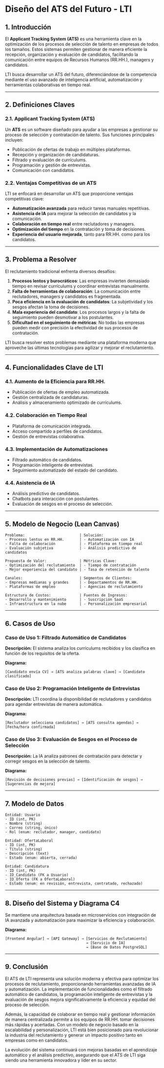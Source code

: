 # Diseño del ATS del Futuro - LTI

## 1. Introducción
El **Applicant Tracking System (ATS)** es una herramienta clave en la optimización de los procesos de selección de talento en empresas de todos los tamaños. Estos sistemas permiten gestionar de manera eficiente la recepción, organización y evaluación de candidatos, facilitando la comunicación entre equipos de Recursos Humanos (RR.HH.), managers y candidatos.

LTI busca desarrollar un ATS del futuro, diferenciándose de la competencia mediante el uso avanzado de inteligencia artificial, automatización y herramientas colaborativas en tiempo real.

---

## 2. Definiciones Claves

### 2.1. Applicant Tracking System (ATS)
Un **ATS** es un software diseñado para ayudar a las empresas a gestionar su proceso de selección y contratación de talento. Sus funciones principales incluyen:
- Publicación de ofertas de trabajo en múltiples plataformas.
- Recepción y organización de candidaturas.
- Filtrado y evaluación de currículums.
- Programación y gestión de entrevistas.
- Comunicación con candidatos.

### 2.2. Ventajas Competitivas de un ATS
LTI se enfocará en desarrollar un ATS que proporcione ventajas competitivas clave:
- **Automatización avanzada** para reducir tareas manuales repetitivas.
- **Asistencia de IA** para mejorar la selección de candidatos y la comunicación.
- **Colaboración en tiempo real** entre reclutadores y managers.
- **Optimización del tiempo** en la contratación y toma de decisiones.
- **Experiencia del usuario mejorada**, tanto para RR.HH. como para los candidatos.

---

## 3. Problema a Resolver
El reclutamiento tradicional enfrenta diversos desafíos:
1. **Procesos lentos y burocráticos**: Las empresas invierten demasiado tiempo en revisar currículums y coordinar entrevistas manualmente.
2. **Falta de herramientas de colaboración**: La comunicación entre reclutadores, managers y candidatos es fragmentada.
3. **Poca eficiencia en la evaluación de candidatos**: La subjetividad y los sesgos afectan la toma de decisiones.
4. **Mala experiencia del candidato**: Los procesos largos y la falta de seguimiento pueden desmotivar a los postulantes.
5. **Dificultad en el seguimiento de métricas**: No todas las empresas pueden medir con precisión la efectividad de sus procesos de contratación.

LTI busca resolver estos problemas mediante una plataforma moderna que aproveche las últimas tecnologías para agilizar y mejorar el reclutamiento.

---

## 4. Funcionalidades Clave de LTI

### 4.1. Aumento de la Eficiencia para RR.HH.
- Publicación de ofertas de empleo automatizada.
- Gestión centralizada de candidaturas.
- Análisis y almacenamiento optimizado de currículums.

### 4.2. Colaboración en Tiempo Real
- Plataforma de comunicación integrada.
- Acceso compartido a perfiles de candidatos.
- Gestión de entrevistas colaborativa.

### 4.3. Implementación de Automatizaciones
- Filtrado automático de candidatos.
- Programación inteligente de entrevistas.
- Seguimiento automatizado del estado del candidato.

### 4.4. Asistencia de IA
- Análisis predictivo de candidatos.
- Chatbots para interacción con postulantes.
- Evaluación de sesgos en el proceso de selección.

---

## 5. Modelo de Negocio (Lean Canvas)
```plaintext
Problema:                         | Solución:
- Procesos lentos en RR.HH.       | - Automatización con IA
- Falta de colaboración           | - Plataforma en tiempo real
- Evaluación subjetiva            | - Análisis predictivo de candidatos

Propuesta de Valor:               | Métricas Clave:
- Optimización del reclutamiento  | - Tiempo de contratación
- Mejor experiencia del candidato | - Tasa de retención de talento

Canales:                          | Segmentos de Clientes:
- Empresas medianas y grandes     | - Departamentos de RR.HH.
- Plataformas de empleo           | - Agencias de reclutamiento

Estructura de Costos:             | Fuentes de Ingresos:
- Desarrollo y mantenimiento      | - Suscripción SaaS
- Infraestructura en la nube      | - Personalización empresarial
```

---

## 6. Casos de Uso

### Caso de Uso 1: Filtrado Automático de Candidatos
**Descripción:** El sistema analiza los currículums recibidos y los clasifica en función de los requisitos de la oferta.

**Diagrama:**
```plaintext
[Candidato envía CV] → [ATS analiza palabras clave] → [Candidato clasificado]
```

### Caso de Uso 2: Programación Inteligente de Entrevistas
**Descripción:** LTI coordina la disponibilidad de reclutadores y candidatos para agendar entrevistas de manera automática.

**Diagrama:**
```plaintext
[Reclutador selecciona candidatos] → [ATS consulta agendas] → [Fecha/hora confirmada]
```

### Caso de Uso 3: Evaluación de Sesgos en el Proceso de Selección
**Descripción:** La IA analiza patrones de contratación para detectar y corregir sesgos en la selección de talento.

**Diagrama:**
```plaintext
[Revisión de decisiones previas] → [Identificación de sesgos] → [Sugerencias de mejora]
```

---

## 7. Modelo de Datos
```plaintext
Entidad: Usuario
- ID (int, PK)
- Nombre (string)
- Correo (string, único)
- Rol (enum: reclutador, manager, candidato)

Entidad: OfertaLaboral
- ID (int, PK)
- Título (string)
- Descripción (text)
- Estado (enum: abierta, cerrada)

Entidad: Candidatura
- ID (int, PK)
- ID_Candidato (FK a Usuario)
- ID_Oferta (FK a OfertaLaboral)
- Estado (enum: en revisión, entrevista, contratado, rechazado)
```

---

## 8. Diseño del Sistema y Diagrama C4
Se mantiene una arquitectura basada en microservicios con integración de IA avanzada y automatización para maximizar la eficiencia y colaboración.

**Diagrama:**
```plaintext
[Frontend Angular] → [API Gateway] → [Servicios de Reclutamiento]
                                     → [Servicio de IA]
                                     → [Base de Datos PostgreSQL]
```

---

## 9. Conclusión
El ATS de LTI representa una solución moderna y efectiva para optimizar los procesos de reclutamiento, proporcionando herramientas avanzadas de IA y automatización. La implementación de funcionalidades como el filtrado automático de candidatos, la programación inteligente de entrevistas y la evaluación de sesgos mejora significativamente la eficiencia y equidad del proceso de selección.

Además, la capacidad de colaborar en tiempo real y gestionar información de manera centralizada permite a los equipos de RR.HH. tomar decisiones más rápidas y acertadas. Con un modelo de negocio basado en la escalabilidad y personalización, LTI está bien posicionado para revolucionar la industria del reclutamiento y generar un impacto positivo tanto en empresas como en candidatos.

La evolución del sistema continuará con mejoras basadas en el aprendizaje automático y el análisis predictivo, asegurando que el ATS de LTI siga siendo una herramienta innovadora y líder en su sector.


